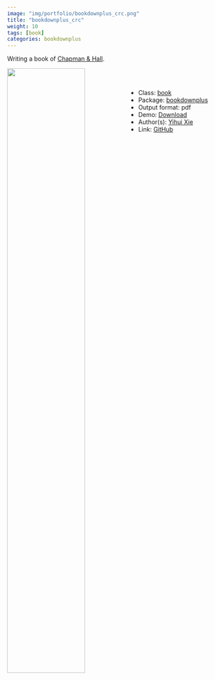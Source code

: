 ```yaml
---
image: "img/portfolio/bookdownplus_crc.png"
title: "bookdownplus_crc"
weight: 10
tags: [book]
categories: bookdownplus
---
```


Writing a book of [Chapman & Hall](https://github.com/yihui/bookdown-crc).

<!--more-->

<p><a href="../../img/portfolio/bookdownplus_crc.png"><img class = "jf-image-shadow" src="../../img/portfolio/bookdownplus_crc.png" width="60%"  align="left"></a></p>

<br><br>

- Class: [book](../../tags/book)
- Package: [bookdownplus](bookdownplus)
- Output format: pdf
- Demo: [Download](https://pzhaonet.github.io/bookdownplus/inst2/crc/showcase/yihui_crc.pdf)
- Author(s): [Yihui Xie](https://yihui.org/)
- Link: [GitHub](https://github.com/pzhaonet/bookdownplus)


